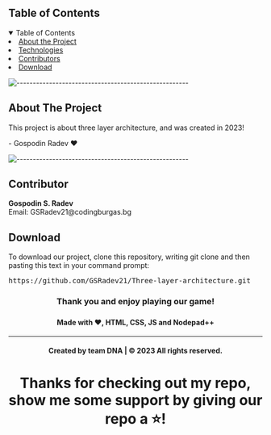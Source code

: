 <!-- TABLE OF CONTENTS -->
<h2 id="table-of-contents">Table of Contents</h2>
    
<details open="open">
    <summary>Table of Contents</summary>
    <li><a href="#about-the-project"> About the Project</a></li>
    <li><a href="#used-technologies">  Technologies</a></li>
    <li><a href="#contributors">   Contributors</a></li>
    <li><a href="#download">    Download</a></li>
</details>
    
![-----------------------------------------------------](https://raw.githubusercontent.com/andreasbm/readme/master/assets/lines/rainbow.png)
    
<!-- ABOUT THE PROJECT -->
<h2 id="about-the-project">About The Project</h2>
<p>This project is about three layer architecture, and was created in 2023!</p>
<p> - Gospodin Radev ❤️</p>
    
    
   ![-----------------------------------------------------](https://raw.githubusercontent.com/andreasbm/readme/master/assets/lines/rainbow.png) 
     
<!-- CONTRIBUTOR -->
<h2 id="contributor">Contributor</h2>
    
<p>   
<b>Gospodin S. Radev </b> <br>
Email: <a>GSRadev21@codingburgas.bg</a> <br>
</p>
    
<h2 id="download">Download</h2>
    
<p>To download our project, clone this repository, writing git clone and then pasting this text in your command prompt:</p>
    
<pre>https://github.com/GSRadev21/Three-layer-architecture.git</pre>
    
<h3 align="center"> Thank you and enjoy playing our game! <h3>
<h4 align="center"> Made with ❤️, HTML, CSS, JS and Nodepad++ </h4>
<hr>
<h4 align="center"> Created by team DNA | &copy 2023 All rights reserved.</h4>
<h1 align="center">Thanks for checking out my repo, show me some support by giving our repo a ⭐️!</h1>
